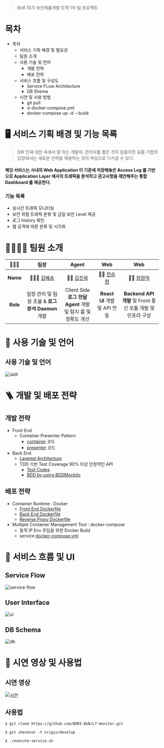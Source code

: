 > BoB 10기 보안제품개발 트랙 1차 팀 프로젝트

# 목차

- 목차
  - 서비스 기획 배경 및 필요성
  - 팀원 소개
  - 사용 기술 및 언어
    - 개발 전략
    - 배포 전략
  - 서비스 흐름 및 구성도
    - Service FLow Architecture
    - DB Shema
  - 시연 및 사용 방법
    - git pull
    - vi docker-compose.yml
    - docker-compose up -d --build

# 🖥 서비스 기획 배경 및 기능 목록

> SW 인재 대란 속에서 잘 하는 개발자, 관리자를 뽑은 것이 힘들어진 요즘 기업의 입장에서는 새로운 인력을 채용하는 것이 부담으로 다가갈 수 있다.

#### 해당 서비스는 사내의 **Web Application** 이 기존에 저장해놓은 **Access Log** 를 기반으로 Application Layer 에서의 트래픽을 분석하고 권고사항을 제안해주는 **통합 Dashboard** 를 제공한다.

### 기능 목록

- 실시간 트래픽 모니터링
- 보안 위협 트래픽 분류 및 금일 보안 Level 제공
- 로그 history 확인
- 웹 공격에 따른 분류 및 시각화

# 👨‍👩‍👧‍👦 팀원 소개

|    👨‍👨‍👧    |                        팀장                        |                             Agent                              |                        Web                        |                             Web                             |
| :------: | :------------------------------------------------: | :------------------------------------------------------------: | :-----------------------------------------------: | :---------------------------------------------------------: |
| **Name** |      👩🏻‍💻 [김혜송](https://github.com/lauvsong)      |            🧑‍💻 [김진욱](https://github.com/NownS)            | 🧑‍💻 [전승현](https://github.com/SeunghyeonJeon) |        🧑‍💻 [장원익](https://github.com/dhslrl321)         |
| **Role** | 일정 관리 및 팀원 조율 & **로그 분석 Daemon** 개발 | Client Side **로그 전달 Agent** 개발 및 탐지 룰 및 정확도 개선 |           **React UI** 개발 및 API 연동           | **Backend API 개발** 및 Front 통신 모듈 개발 및 인프라 구성 |

# 🎸 사용 기술 및 언어

## 사용 기술 및 언어

![skill](https://github.com/dhslrl321/https://github.com/dhslrl321/L7-monitor/assets/skill.png)

# 🪜 개발 및 배포 전략

## 개발 전략

- Front End
  - Container Presenter Pattern
    - [container](https://github.com/dhslrl321/L7-monitor/tree/master/frontend/src/components/container) 코드
    - [presenter](https://github.com/dhslrl321/L7-monitor/tree/master/frontend/src/components/presenter) 코드
- Back End
  - [Layered Architecture](https://github.com/dhslrl321/L7-monitor/tree/master/backend/src/main/java/com/example/l7monitor)
  - TDD 기반 Test Coverage 90% 이상 안정적인 API
    - [Test Codes](https://github.com/dhslrl321/L7-monitor/tree/master/backend/src/test/java/com/example/l7monitor)
    - [BDD by using BDDMockito](https://github.com/dhslrl321/L7-monitor/blob/master/backend/src/test/java/com/example/l7monitor/service/TrafficServiceTest.java)

## 배포 전략

- Container Runtime : Docker
  - [Front End Dockerfile](https://github.com/dhslrl321/L7-monitor/blob/master/frontend/Dockerfile)
  - [Back End Dockerfile](https://github.com/dhslrl321/L7-monitor/blob/master/backend/Dockerfile)
  - [Reverse Proxy Dockerfile](https://github.com/dhslrl321/L7-monitor/blob/master/reverse-proxy/Dockerfile)
- Multiple Container Management Tool : docker-compose
  - 동적 IP Env 주입을 위한 Docker Build
  - service [docker-compose.yml](https://github.com/dhslrl321/L7-monitor/blob/master/docker-compose.yml)

# 📑 서비스 흐름 및 UI

## Service Flow

![service-flow](https://github.com/dhslrl321/https://github.com/dhslrl321/L7-monitor/assets/service-flow.png)

## User Interface

![ui](https://github.com/dhslrl321/https://github.com/dhslrl321/L7-monitor/assets/ui.png)

## DB Schema

![db](https://github.com/dhslrl321/https://github.com/dhslrl321/L7-monitor/assets/db.png)

# 🎥 시연 영상 및 사용법

## 시연 영상

[![시연](https://img.youtube.com/vi/v_qsQnZcDeI/0.jpg)](https://www.youtube.com/watch?v=v_qsQnZcDeI)

## 사용법

```
$ git clone https://github.com/BORI-BoB/L7-monitor.git

$ git checkout -t origin/develop

$ ./execute-service.sh
```
